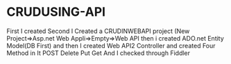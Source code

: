 # CRUDUSING-API
First I created 
Second  I Created a CRUDINWEBAPI project (New Project=>Asp.net Web Appli=>Empty=>Web API then i created ADO.net Entity Model(DB First) and then 
I created Web API2 Controller and created Four Method in It POST Delete Put Get
And I checked through Fiddler 
